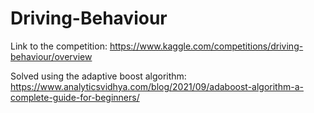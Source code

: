 # Driving-Behaviour

Link to the competition: https://www.kaggle.com/competitions/driving-behaviour/overview

Solved using the adaptive boost algorithm: https://www.analyticsvidhya.com/blog/2021/09/adaboost-algorithm-a-complete-guide-for-beginners/

